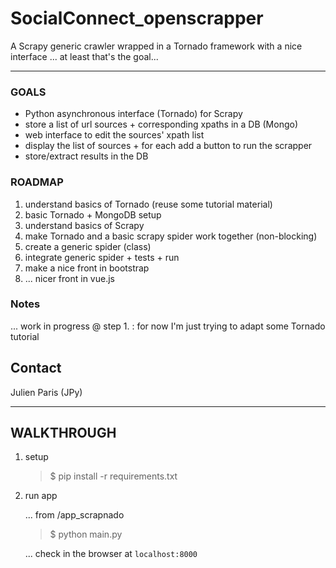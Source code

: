 # SocialConnect_openscrapper
A Scrapy generic crawler wrapped in a Tornado framework with a nice interface ... at least that's the goal...

---- 

### GOALS
- Python asynchronous interface (Tornado) for Scrapy 
- store a list of url sources + corresponding xpaths in a DB (Mongo)
- web interface to edit the sources' xpath list
- display the list of sources + for each add a button to run the scrapper
- store/extract results in the DB

### ROADMAP
1. understand basics of Tornado (reuse some tutorial material)
2. basic Tornado + MongoDB setup
3. understand basics of Scrapy
4. make Tornado and a basic scrapy spider work together (non-blocking)
5. create a generic spider (class)
6. integrate generic spider + tests + run
7. make a nice front in bootstrap 
8. ... nicer front in vue.js

### Notes
... work in progress @ step 1. : for now I'm just trying to adapt some Tornado tutorial

## Contact
Julien Paris (JPy)

-------

## WALKTHROUGH

1. setup 

    > $ pip install -r requirements.txt

2. run app

    ... from /app_scrapnado

    > $ python main.py

    ... check in the browser at `localhost:8000`
   